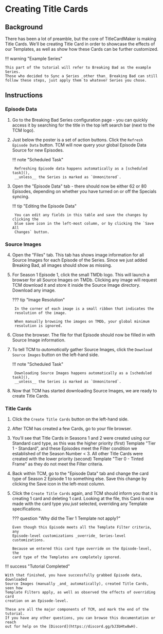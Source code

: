 # Creating Title Cards

## Background

There has been a lot of preamble, but the core of TitleCardMaker is making
Title Cards. We'll be creating Title Card in order to showcase the effects of
our Templates, as well as show how these Cards can be further customized.

!!! warning "Example Series"

    This part of the tutorial will refer to Breaking Bad as the example Series. 
    Those who decided to Sync a Series _other than_ Breaking Bad can still
    follow these steps, just apply them to whatever Series you chose.

## Instructions
### Episode Data
1. Go to the Breaking Bad Series configuration page - you can quickly access it
by searching for the title in the top left search bar (next to the TCM logo).

2. Just below the poster is a set of action buttons. Click the `Refresh Episode
Data` button. TCM will now query your global Episode Data Source for new
Episodes.

    !!! note "Scheduled Task"

        Refreshing Episode data happens automatically as a [scheduled task](),
        __unless__ the Series is marked as `Unmonitored`.

3. Open the "Episode Data" tab - there should now be either 62 or 80 Episodes,
depending on whether you have turned on or off the Specials syncing.

    !!! tip "Editing the Episode Data"
    
        You can edit any fields in this table and save the changes by clicking the
        blue save icon in the left-most column, or by clicking the `Save All
        Changes` button.

### Source Images
4. Open the "Files" tab. This tab has shows image information for all Source
Images for each Episode of the Series. Since we just added Breaking Bad, all
images should show as missing.

5. For Season 1 Episode 1, click the small TMDb logo. This will launch a browser
for all Source Images on TMDb. Clicking any image will request TCM download it
and store it inside the Source Image directory. Download any image.

    ??? tip "Image Resolution"
    
        In the corner of each image is a small ribbon that indicates the
        resolution of the image.
        
        When manually browsing the images on TMDb, your global minimum
        resolution is ignored.

6. Close the browser. The file for that Episode should now be filled in with
Source Image information.

7. To tell TCM to _automatically_ gather Source Images, click the `Download
Source Images` button on the left-hand side.

    !!! note "Scheduled Task"

        Downloading Source Images happens automatically as a [scheduled task](),
        __unless__ the Series is marked as `Unmonitored`.

8. Now that TCM has started downloading Source Images, we are ready to create
Title Cards.

### Title Cards

1. Click the `Create Title Cards` button on the left-hand side.

9. After TCM has created a few Cards, go to your file browser.

10. You'll see that Title Cards in Seasons 1 and 2 were created using our
Standard card type, as this was the higher priority (first) Template "Tier 1 -
Standard", and these Episodes meet the Filter condition we established of the
Season Number < 3. All other Title Cards were created with the lower priority
(second) Template "Tier 0 - Tinted Frame" as they do not meet the Filter
criteria.

11. Back within TCM, go to the "Episode Data" tab and change the card type of
Season 2 Episode 1 to something else. Save this change by clicking the Save icon
in the left-most column.

12. Click the `Create Title Cards` again, and TCM should inform you that it is
creating 1 card and deleting 1 card. Looking at the file, this Card is now made
with the card type you _just_ selected, overriding any Template specifications.

    ??? question "Why did the Tier 1 Template not apply?"

        Even though this Episode meets all the Template Filter criteria, any
        Episode-level customizations _override_ Series-level customizations.

        Because we entered this card type override on the Episode-level, the
        card type of the Templates are completely ignored.

!!! success "Tutorial Completed"

    With that finished, you have successfully grabbed Episode data, downloaded
    Source Images (manually _and_ automatically), created Title Cards, seen how
    Template Filters apply, as well as observed the effects of overriding card
    creation on an Episode-level.

    These are all the major components of TCM, and mark the end of the tutorial.
    If you have any other questions, you can browse this documentation or reach
    out for help on the [Discord](https://discord.gg/bJ3bHtw8wH).